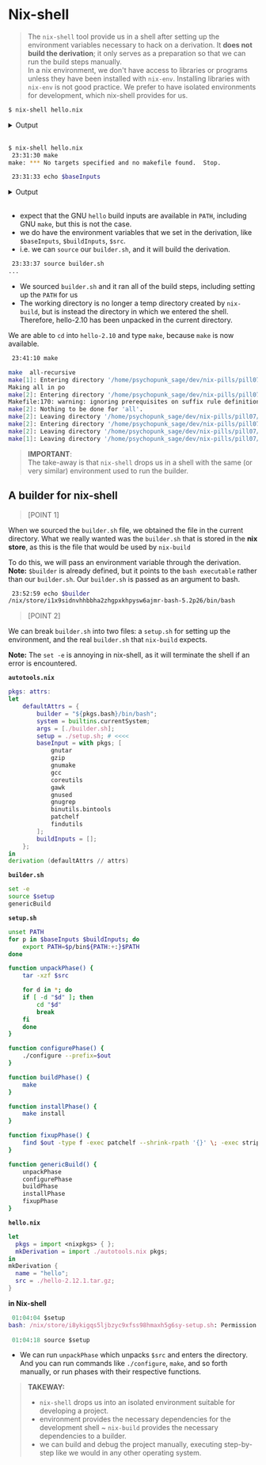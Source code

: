 # Nix-shell

> The `nix-shell` tool provide us in a shell after setting up the environment variables necessary to hack on a derivation. It **does not build the derivation**; it only serves as a preparation so that we can run the build steps manually.<br>
>  In a nix environment, we don't have access to libraries or programs unless they have been installed with `nix-env`. Installing libraries with `nix-env` is not good practice. We prefer to have isolated environments for development, which nix-shell provides for us.

```sh
$ nix-shell hello.nix
```
<details>
<summary>
Output
</summary>

```
these 2 paths will be fetched (1.22 MiB download, 7.35 MiB unpacked):
  /nix/store/c481fhrvslr8nmhhlzdab3k7bpnhb46a-bash-interactive-5.**2p26**
  /nix/store/pblnj1749yp6wz28spkg0p774v0asfp0-readline-8.2p10
copying path '/nix/store/pblnj1749yp6wz28spkg0p774v0asfp0-readline-8.2p10' from 'https://cache.nixos.org'...
copying path '/nix/store/c481fhrvslr8nmhhlzdab3k7bpnhb46a-bash-interactive-5.2p26' from 'https://cache.nixos.org'...
/home/psychopunk_sage/.nix-profile/bin/manpath: can't set the locale; make sure $LC_* and $LANG are correct
direnv: error can't find bash: exec: "bash": executable file not found in $PATH
```

</details><br>

```sh
$ nix-shell hello.nix
 23:31:30 make
make: *** No targets specified and no makefile found.  Stop.

 23:31:33 echo $baseInputs
```
<details>
<summary>
Output
</summary>

```
/nix/store/nzzl7dnay9jzgfv9fbwg1zza6ji7bjvr-gnutar-1.35 /nix/store/7m0l19yg0cb1c29wl54y24bbxsd85f4s-gzip-1.13 /nix/store/3ssglpx5xilkrmkhyl4bg0501wshmsgv-gnumake-4.4.1 /nix/store/62zpnw69ylcfhcpy1di8152zlzmbls91-gcc-wrapper-13.3.0 /nix/store/cnknp3yxfibxjhila0sjd1v3yglqssng-coreutils-9.5 /nix/store/2ywpssz17pj0vr4vj7by6aqx2gk01593-gawk-5.2.2 /nix/store/9zsm74npdqq2lgjzavlzaqrz8x44mq9d-gnused-4.9 /nix/store/k8zpadqbwqwalggnhqi74gdgrlf3if9l-gnugrep-3.11 /nix/store/qsx2xqqm0lp6d8hi86r4y0rz5v9m62wn-binutils-2.42 /nix/store/5my5b6mw7h9hxqknvggjla1ci165ly21-findutils-4.10.0 /nix/store/dv5vgsw8naxnkcc88x78vprbnn1pp44y-patchelf-0.15.0
```

</details><br>

* expect that the GNU `hello` build inputs are available in `PATH`, including GNU `make`, but this is not the case.
* we do have the environment variables that we set in the derivation, like `$baseInputs`, `$buildInputs`, `$src`. 
* i.e. we can `source` our `builder.sh`, and it will build the derivation.

```sh
 23:33:37 source builder.sh
...
```
* We sourced `builder.sh` and it ran all of the build steps, including setting up the `PATH` for us
* The working directory is no longer a temp directory created by `nix-build`, but is instead the directory in which we entered the shell. Therefore, hello-2.10 has been unpacked in the current directory.

We are able to `cd` into `hello-2.10` and type `make`, because `make` is now available.

```sh
 23:41:10 make

make  all-recursive
make[1]: Entering directory '/home/psychopunk_sage/dev/nix-pills/pill07/hello-2.12.1'
Making all in po
make[2]: Entering directory '/home/psychopunk_sage/dev/nix-pills/pill07/hello-2.12.1/po'
Makefile:170: warning: ignoring prerequisites on suffix rule definition
make[2]: Nothing to be done for 'all'.
make[2]: Leaving directory '/home/psychopunk_sage/dev/nix-pills/pill07/hello-2.12.1/po'
make[2]: Entering directory '/home/psychopunk_sage/dev/nix-pills/pill07/hello-2.12.1'
make[2]: Leaving directory '/home/psychopunk_sage/dev/nix-pills/pill07/hello-2.12.1'
make[1]: Leaving directory '/home/psychopunk_sage/dev/nix-pills/pill07/hello-2.12.1'
```
> **IMPORTANT**:<br>
> The take-away is that `nix-shell` drops us in a shell with the same (or very similar) environment used to run the builder.

## A builder for nix-shell

> [POINT 1]


When we sourced the `builder.sh` file, we obtained the file in the current directory. What we really wanted was the `builder.sh` that is stored in the **nix store**, as this is the file that would be used by `nix-build`

To do this, we will pass an environment variable through the derivation.<br>
**Note:** `$builder` is already defined, but it points to the `bash executable` rather than our `builder.sh`. Our `builder.sh` is passed as an argument to bash.

```sh
 23:52:59 echo $builder
/nix/store/i1x9sidnvhhbbha2zhgpxkhpysw6ajmr-bash-5.2p26/bin/bash
```

> [POINT 2]

We can break `builder.sh` into two files: a `setup.sh` for setting up the environment, and the real `builder.sh` that `nix-build` expects.

**Note:**  The `set -e` is annoying in nix-shell, as it will terminate the shell if an error is encountered.

**`autotools.nix`**
```nix
pkgs: attrs:
let 
    defaultAttrs = {
        builder = "${pkgs.bash}/bin/bash";
        system = builtins.currentSystem;
        args = [./builder.sh];
        setup = ./setup.sh; # <<<<
        baseInput = with pkgs; [
            gnutar
            gzip
            gnumake
            gcc
            coreutils
            gawk
            gnused
            gnugrep
            binutils.bintools
            patchelf
            findutils
        ];
        buildInputs = [];
    };
in
derivation (defaultAttrs // attrs)
```

**`builder.sh`**
```sh
set -e
source $setup
genericBuild
```

**`setup.sh`**
```sh
unset PATH
for p in $baseInputs $buildInputs; do
    export PATH=$p/bin${PATH:+:}$PATH
done

function unpackPhase() {
    tar -xzf $src

    for d in *; do
    if [ -d "$d" ]; then
        cd "$d"
        break
    fi
    done
}

function configurePhase() {
    ./configure --prefix=$out
}

function buildPhase() {
    make
}

function installPhase() {
    make install
}

function fixupPhase() {
    find $out -type f -exec patchelf --shrink-rpath '{}' \; -exec strip '{}' \; 2>/dev/null
}

function genericBuild() {
    unpackPhase
    configurePhase
    buildPhase
    installPhase
    fixupPhase
}
```

**`hello.nix`**
```nix
let
  pkgs = import <nixpkgs> { };
  mkDerivation = import ./autotools.nix pkgs;
in
mkDerivation {
  name = "hello";
  src = ./hello-2.12.1.tar.gz;
}
```

**in Nix-shell**
```nix
 01:04:04 $setup
bash: /nix/store/i8ykigqs5ljbzyc9xfss98hmaxh5g6sy-setup.sh: Permission denied
                                                                                      �
 01:04:18 source $setup
```

* We can run `unpackPhase` which unpacks `$src` and enters the directory. And you can run commands like `./configure`, `make`, and so forth manually, or run phases with their respective functions.

> **TAKEWAY:**<br>
> * `nix-shell` drops us into an isolated environment suitable for developing a project.
> * environment provides the necessary dependencies for the development shell ~ `nix-build` provides the necessary dependencies to a builder.
> * we can build and debug the project manually, executing step-by-step like we would in any other operating system.